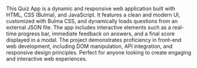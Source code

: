 This Quiz App is a dynamic and responsive web application built with HTML, CSS (Bulma), and JavaScript. It features a clean and modern UI, customized with Bulma CSS, and dynamically loads questions from an external JSON file. The app includes interactive elements such as a real-time progress bar, immediate feedback on answers, and a final score displayed in a modal. The project demonstrates proficiency in front-end web development, including DOM manipulation, API integration, and responsive design principles. Perfect for anyone looking to create engaging and interactive web experiences.
